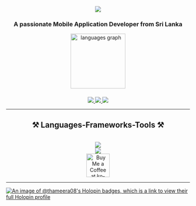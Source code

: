 <h1 align="center">
    <img src="https://readme-typing-svg.herokuapp.com/?font=Righteous&size=35&center=true&vCenter=true&width=500&height=70&duration=4000&lines=Hi+There!+👋;+I'm+Thameera+Dananjaya;" />
</h1>

<h3 align="center">A passionate Mobile Application Developer from Sri Lanka</h3>

<div align="center">
  <img src="https://github-readme-stats.vercel.app/api/top-langs?username=thameera08&locale=en&hide_title=false&layout=compact&card_width=320&langs_count=5&theme=dracula&hide_border=false&order=2" height="150" alt="languages graph"  />
</div>

###

<div align="center">
  <a href="mailto:thameeradananjaya08@gmail.com">
    <img src="https://img.shields.io/badge/Gmail-333333?style=for-the-badge&logo=gmail&logoColor=red" />
  </a>
  <a href="https://www.linkedin.com/in/thameera-dananjaya-aa54371b4/" target="_blank">
    <img src="https://img.shields.io/badge/LinkedIn-0077B5?style=for-the-badge&logo=linkedin&logoColor=white" target="_blank" />
  </a>
  <a href="https://Thameera08.github.io" target="_blank">
     <img src="https://img.shields.io/badge/Portfolio-FF5722?style=for-the-badge&logo=todoist&logoColor=white" target="_blank" />
  </a>
</div>

<hr/>

<h2 align="center">⚒️ Languages-Frameworks-Tools ⚒️</h2>
<br/>
<div align="center">
    <img src="https://skillicons.dev/icons?i=dart,flutter,react,bootstrap,mui,html,css,vscode,github,figma,tailwind,git,r" />
       <br/>
    <img src="https://skillicons.dev/icons?i=nodejs,python,javascript,typescript,express,firebase,mongodb,c,java,nextjs,mysql,flask" />
</div>

</div>
<div align="center">
<a href='https://www.buymeacoffee.com/botson.__' target='_blank'>
    <img height='64' style='border:0px;height:64px;' src='https://storage.ko-fi.com/cdn/kofi1.png?v=3' border='0' alt='Buy Me a Coffee at ko-fi.com' />
</a>
</div>

<hr/>

[![An image of @thameera08's Holopin badges, which is a link to view their full Holopin profile](https://holopin.me/thameera08)](https://holopin.io/@thameera08)
